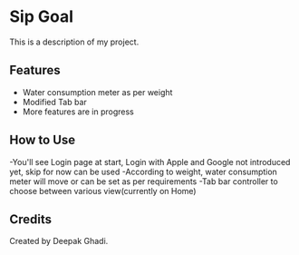 # Sip Goal

This is a description of my project.

## Features
- Water consumption meter as per weight
- Modified Tab bar
- More features are in progress 

## How to Use
-You'll see Login page at start, Login with Apple and Google not introduced yet, skip for now can be used
-According to weight, water consumption meter will move or can be set as per requirements
-Tab bar controller to choose between various view(currently on Home)


## Credits
Created by Deepak Ghadi.
